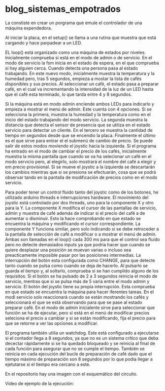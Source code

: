 # blog_sistemas_empotrados


La constiste en crear un porgrama que emule el controlador de una màquina expendedora. 

Al iniciar la placa, en el setup() se llama a una rutina que muestra que está cargando y hace parpadear a un LED. 

EL loop() está organizado como una máquina de estados por niveles. Inicialmente comprueba si está en el modo de admin o de servicio. En el modo de servicio la fsm inicia en el estado de espera, en el que comprueba si hay alguien cerca. Cuando detecta una persona pasa al estado trabajando. En este nuevo modo, inicialmente muestra la temperatura y la humedad pero, tras 5 segundos, empieza a mostar la lista de cafés disponibles y sus precios. Al seleccionar un café, el estado pasa a preparar café, en el cual va incrementando la intensidad de la luz de un LED hasta que el café esta terminado, lo que tarda entre 4 y 8 segundos.

Si la máquina está en modo admin enciende ambos LEDs para indicarlo y empieza a mostrar el menú de admin. Este cuenta con 4 opciones. Si se selecciona la primera, muestra la humedad y la temperatura como en el inicio del estado trabajando del modo servicio. La segunda muestra la distancia que detecta el sensor de presencia que se utiliza en el estado servicio para detectar un cliente. En el tercero se muestra la cantidad de tiempo en segundos desde que se encendio la placa. Finalmente el último es el que sirve para entrar el el submenú de cambio de precio. Se puede salir de estos modos moviendo el joystic hacia la izquierda. Si el programa ha entrado en el modo de cambiar el precio de los cafés, inicialmente muestra la misma pantalla que cuando se va ha selecionar un café en el modo servicio pero, al elegirlo, solo mostrará el nombre del café a elegir y em precio provisional. Si se mueve el joystic a la izquierda se descartarán los cambios mientras que si se presiona se efectuarán, cosa que se podrá observar tando en la pantalla de modificación de precios como en el modo servicio.

Para poder tener un control fluido tanto del joystic como de los botones, he utilizado arduino threads e interrupciones hardware. El movimiento del joystic está controlado por dos threads, uno para la componente X y otro para la Y. La componente X modifica el cursor de las pantallas de servicio, admin y muestra de café además de indicar si el precio del café a de aumentar o disminuir. Esto la hace comprobando en que estado se encuentra la máquina y modificando el cursor correspondiente. La componente Y funciona similar, pero solo indicando si se debe retroceder a la pantalla de selección de café a modificar o a mostrar el menú de admin. Ambas son llamadas en el loop() cada 300 ms para que el control sea fluido pero no detecte demasiados inputs ya que podria hacer que cuando se quiere desplazar una posición se muevan varias o incluso sea preacticamente imposible pasar por las posiciones intermedias. La interrupción del botón esta configurada como CHANGE, para que detecte tanto cuando se pulsa como cuando se deja de hacerlo. Al pulsarlo se guarda el tiempo y, al soltarlo, comprueba si se han cumplido alguno de los requisitos. Si el botón se ha pulsado de 2 a 3 segundos reinicia el modo de servicio, mentras que si se pulsa más de 5 varia entre el modo admin y servicio. El botón del joystic tiene su propia interrupción. Esta comprueba en que estado se encuentra la máquina para hacer iferentes tareas. En el modi servicio solo reaccionará cuando se están mostrando los cafés y seleccionará el que se está observando para que se pase al estado preparar café. En el modo de admin inicialente sirve para seleccionar que función se ha de ejecutar, pero si está en el menú de modificar precios seleciona el precio a cambiar y si se están modificando, fija el precio para que se retorne a ver las opciones a modificar.

El programa también utilia un watchdog. Este está configurado a ejecutarse si el contador llega a 8 segundos, ya que no es un sistema crítico que deba decectar rápidamente si se ha quedado bloqueado y se reinicia al final de cada función para asegurar que no se cumple el tiempo. También se reinicia en cada ejecución del bucle de preparación de café dado que el tiempo máximo de preparación son 8 segundos por lo que podia llegar a ejetutarse si el tiempo era cercano a este.

En el repositorio hay una imagen con el esquemático del circuito.

Video de ejemplo de la ejecución: [
](https://urjc-my.sharepoint.com/:v:/g/personal/d_lopezm_2022_alumnos_urjc_es/EXr-oEMLDD1Fg6tFUXSlfC4BRaZL7yseYzG2wUBNRnHqOg?e=HtASyK&nav=eyJyZWZlcnJhbEluZm8iOnsicmVmZXJyYWxBcHAiOiJTdHJlYW1XZWJBcHAiLCJyZWZlcnJhbFZpZXciOiJTaGFyZURpYWxvZy1MaW5rIiwicmVmZXJyYWxBcHBQbGF0Zm9ybSI6IldlYiIsInJlZmVycmFsTW9kZSI6InZpZXcifX0%3D)
